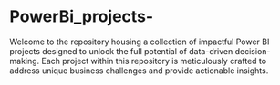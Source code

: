 # PowerBi_projects-
Welcome to the repository housing a collection of impactful Power BI projects designed to unlock the full potential of data-driven decision-making. Each project within this repository is meticulously crafted to address unique business challenges and provide actionable insights.
